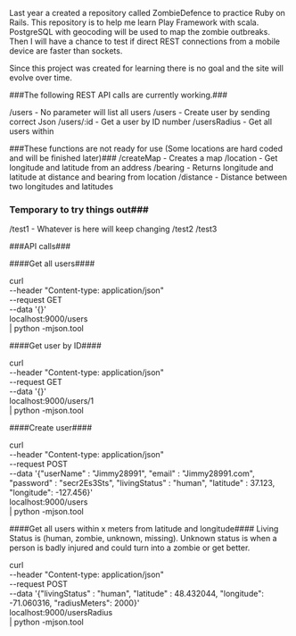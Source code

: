 Last year a created a repository called ZombieDefence to practice Ruby on Rails. This repository is to help me learn Play Framework with scala. PostgreSQL with geocoding will be used to map the zombie outbreaks. Then I will have a chance to test if direct REST connections from a mobile device are faster than sockets.
 
 Since this project was created for learning there is no goal and the site will evolve over time.
 
###The following REST API calls are currently working.###
 
  /users        - No parameter will list all users
  /users        - Create user by sending correct Json
  /users/:id	- Get a user by ID number
  /usersRadius	- Get all users within 
 
 
###These functions are not ready for use (Some locations are hard coded and will be finished later)###
  /createMap    - Creates a map
  /location     - Get longitude and latitude from an address
  /bearing		- Returns longitude and latitude at distance and bearing from location
  /distance     - Distance between two longitudes and latitudes

### Temporary to try things out###
  /test1         - Whatever is here will keep changing
  /test2
  /test3

###API calls###

####Get all users####

  curl \
	--header "Content-type: application/json" \
	--request GET \
	--data '{}' \
	localhost:9000/users \
	| python -mjson.tool
	
####Get user by ID####

  curl \
	--header "Content-type: application/json" \
	--request GET \
	--data '{}' \
	localhost:9000/users/1 \
	| python -mjson.tool
	
####Create user####

  curl \
	--header "Content-type: application/json" \
	--request POST \
	--data '{"userName" : "Jimmy28991", "email" : "Jimmy28991.com", "password" : "secr2Es3Sts", "livingStatus" : "human", "latitude" : 37.123, "longitude": -127.456}' \
	localhost:9000/users \
	| python -mjson.tool

####Get all users within x meters from latitude and longitude#### 
Living Status is (human, zombie, unknown, missing).  Unknown status is when a person is badly injured and could turn into a zombie or get better.

  curl \
	--header "Content-type: application/json" \
	--request POST \
	--data '{"livingStatus" : "human", "latitude" : 48.432044, "longitude": -71.060316, "radiusMeters": 2000}' \
	localhost:9000/usersRadius \
	| python -mjson.tool
 